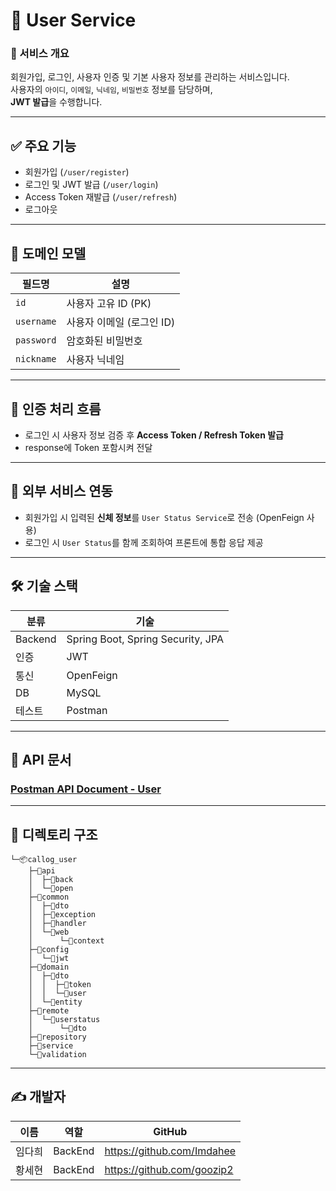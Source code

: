 # 👤 User Service

### 📌 서비스 개요  
회원가입, 로그인, 사용자 인증 및 기본 사용자 정보를 관리하는 서비스입니다.  
사용자의 `아이디`, `이메일`, `닉네임`, `비밀번호` 정보를 담당하며,  
**JWT 발급**을 수행합니다.

---

## ✅ 주요 기능

- 회원가입 (`/user/register`)
- 로그인 및 JWT 발급 (`/user/login`)
- Access Token 재발급 (`/user/refresh`)
- 로그아웃

---

## 🧱 도메인 모델

| 필드명 | 설명 |
|--------|------|
| `id` | 사용자 고유 ID (PK) |
| `username` | 사용자 이메일 (로그인 ID) |
| `password` | 암호화된 비밀번호 |
| `nickname` | 사용자 닉네임 |

---

## 🔐 인증 처리 흐름

- 로그인 시 사용자 정보 검증 후 **Access Token / Refresh Token 발급**
- response에 Token 포함시켜 전달

---

## 🔗 외부 서비스 연동

- 회원가입 시 입력된 **신체 정보**를 `User Status Service`로 전송 (OpenFeign 사용)
- 로그인 시 `User Status`를 함께 조회하여 프론트에 통합 응답 제공

---

## 🛠️ 기술 스택

| 분류 | 기술 |
|------|------|
| Backend | Spring Boot, Spring Security, JPA |
| 인증 | JWT |
| 통신 | OpenFeign |
| DB | MySQL |
| 테스트 | Postman |

---

## 🔗 API 문서
### [Postman API Document - User](https://documenter.getpostman.com/view/20776466/2sB2xEBU7G)

---
## 🧩 디렉토리 구조
```
└─📦callog_user
    ├─📂api
    │  ├─📂back
    │  └─📂open
    ├─📂common
    │  ├─📂dto
    │  ├─📂exception
    │  ├─📂handler
    │  └─📂web
    │      └─📂context
    ├─📂config
    │  └─📂jwt
    ├─📂domain
    │  ├─📂dto
    │  │  ├─📂token
    │  │  └─📂user
    │  └─📂entity
    ├─📂remote
    │  └─📂userstatus
    │      └─📂dto
    ├─📂repository
    ├─📂service
    └─📂validation
```
---
## ✍️ 개발자
| 이름 | 역할 | GitHub|
|------|------|--------|
| 임다희 | BackEnd |https://github.com/Imdahee |
| 황세현 | BackEnd |https://github.com/goozip2|


<!--
## 🚀 실행 방법

```bash
# 1. 프로젝트 빌드
./gradlew clean build

# 2. 애플리케이션 실행 (로컬)
java -jar build/libs/user-service.jar

# 또는 Docker 사용 시
docker-compose up -d
-->
